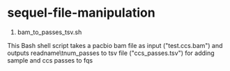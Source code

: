 # sequel-file-manipulation
1) bam_to_passes_tsv.sh 

This Bash shell script takes a pacbio bam file as input ("test.ccs.bam") and outputs readname\tnum_passes to tsv file ("ccs_passes.tsv") for adding sample and ccs passes to fqs 
